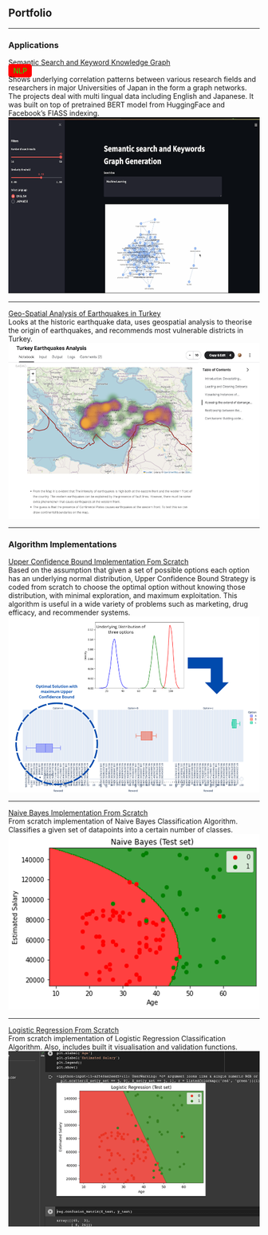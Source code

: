 ## Portfolio

---

### Applications
[Semantic Search and Keyword Knowledge Graph](/sample_page)<br/>
<span style="background-color: #ff0000; color: #00ff00; padding: 5px 10px; border-radius: 5px;">NLP</span>
<br/>
Shows underlying correlation patterns between various research fields and researchers in major Universities of Japan in the form a graph networks. The projects deal with multi lingual data including English and Japanese. It was built on top of pretrained BERT model from HuggingFace and Facebook’s FIASS indexing.<br/>
<img src="images/knowledge-graph.png"/>

---
[Geo-Spatial Analysis of Earthquakes in Turkey](/sample_page)<br/>
Looks at the historic earthquake data, uses geospatial analysis to theorise the origin of earthquakes,  and recommends most vulnerable  districts in Turkey.<br/>
<img src="images/turkey-earthquake-geospatial.png"/>

---

### Algorithm Implementations

[Upper Confidence Bound Implementation Fom Scratch](http://example.com/)<br/>
Based on the assumption that given a set of possible options each option has an underlying normal distribution, Upper Confidence Bound Strategy is coded from scratch to choose the optimal option without knowing those distribution, with minimal exploration, and maximum exploitation. This algorithm is useful in a wide variety of problems such as marketing, drug efficacy, and recommender systems.<br/>
<img src="images/upper-bound-confidence.png"/>

---
[Naive Bayes Implementation From Scratch](example.com)<br/>
From scratch implementation of Naive Bayes Classification Algorithm. Classifies a given set of datapoints into a certain number of classes.<br/>
<img src="images/naive-bayes-classification.png">

---
[Logistic Regression From Scratch](example.com)<br/>
From scratch implementation of Logistic Regression Classification Algorithm. Also, includes built it visualisation and validation functions.<br/>
<img src="images/logistic-regression-classification.png"/>

